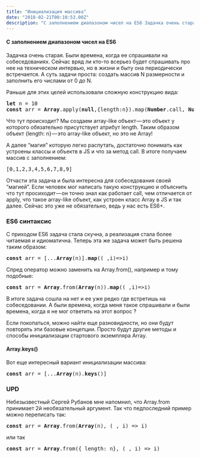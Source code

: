 ```yaml
---
title: "Инициализация массива"
date: "2018-02-21T00:10:53.00Z"
description: "С заполнением диапазоном чисел на ES6 Задачка очень старая. Были времена, когда ее спрашивали на собеседованиях. Сейчас вряд ли "
---
```


<!--kg-card-begin: html--><h4>С заполнением диапазоном чисел на ES6</h4>
<p>Задачка очень старая. Были времена, когда ее спрашивали на собеседованиях. Сейчас вряд ли кто-то всерьез будет спрашивать про нее на техническом интервью, но в жизни и быту она периодически встречается. А суть задачи проста: создать массив N размерности и заполнить его числами от 0 до N.</p>
<p>Раньше для этих целей использовали сложную конструкцию вида:</p>
<pre><strong>let</strong> n = 10<br><strong>const</strong> arr = <strong>Array</strong>.apply(<strong>null</strong>,{length:n}).map(<strong>Number</strong>.call, <strong>Number</strong>)</pre>
<p>Что тут происходит? Мы создаем array-like объект — это объект у которого обязательно присутствует атрибут length. Таким образом объект {length: n} — это array-like объект, но это не Array!</p>
<p>А далее “магия” которую легко распутать, достаточно понимать как устроены классы и объектв в JS и что за метод call. В итоге получаем массив с заполнением:</p>
<pre>[0,1,2,3,4,5,6,7,8,9]</pre>
<p>Отчасти эта задача и была интересна для собеседования своей “магией”. Если человек мог написать такую конструкцию и объяснить что тут просиходит — он точно знал как работает call, чем отличается от apply, что такое array-like объект, как устроен класс Array в JS и так далее. Сейчас это уже не обязательно, ведь у нас есть ES6+.</p>
<h3>ES6 синтаксис</h3>
<p>С приходом ES6 задача стала скучна, а реализация стала более читаемая и идиоматична. Теперь эта же задача может быть решена таким образом:</p>
<pre><strong>const</strong> arr = [...<strong>Array</strong>(n)].<strong>map</strong>((_,i)=&gt;i)</pre>
<p>Спред оператор можно заменить на Array.from(), например и тому подобные:</p>
<pre><strong>const</strong> arr = <strong>Array</strong>.from(<strong>Array</strong>(n)).<strong>map</strong>((_,i)=&gt;i)</pre>
<p>В итоге задача сошла на нет и ее уже редко где встретишь на собеседовании. А были времена, когда меня такое спрашивали и были времена, когда я не мог ответить на этот вопрос ?</p>
<p>Если покопаться, можно найти еще разновидности, но они будут повторять эти базовые концепции. Просто будут другие методы и способы инициализации стартового экземпляра Array.</p>
<h4>Array.keys()</h4>
<p>Вот еще интересный вариант инициализации массива:</p>
<pre><strong>const</strong> arr = [...<strong>Array</strong>(n).<strong>keys</strong>()]</pre>
<h3>UPD</h3>
<p>Небезызвестный Сергей Рубанов мне напомнил, что Array.from принимает 2й необязательный аргумент. Так что педпоследний пример можно переписать так:</p>
<pre><strong>const</strong> arr = <strong>Array</strong>.from(<strong>Array</strong>(n), (_, i) =&gt; i)</pre>
<p>или так</p>
<pre><strong>const</strong> arr = <strong>Array</strong>.from({ length: n}, (_, i) =&gt; i)</pre>
<!--kg-card-end: html-->

